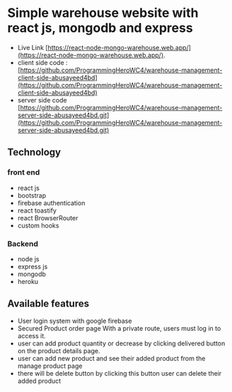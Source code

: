 # Simple warehouse website with react js, mongodb and express

- Live Link [https://react-node-mongo-warehouse.web.app/](https://react-node-mongo-warehouse.web.app/).
- client side code : [https://github.com/ProgrammingHeroWC4/warehouse-management-client-side-abusayeed4bd](https://github.com/ProgrammingHeroWC4/warehouse-management-client-side-abusayeed4bd)
- server side code [https://github.com/ProgrammingHeroWC4/warehouse-management-server-side-abusayeed4bd.git](https://github.com/ProgrammingHeroWC4/warehouse-management-server-side-abusayeed4bd.git)


## Technology

### front end
- react js
- bootstrap
- firebase authentication
- react toastify
- react BrowserRouter
- custom hooks

### Backend
- node js
- express js
- mongodb
- heroku


## Available features

- User login system with google firebase 
- Secured Product order page With a private route, users must log in to access it.
- user can add product quantity or decrease by clicking delivered button on the product details page.
- user can add new product and see their added product from the manage product page
- there will be delete button by clicking this button user can delete their added product